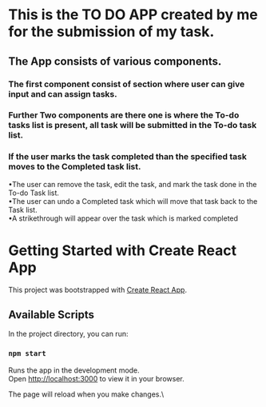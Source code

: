 # This is the TO DO APP created by me for the submission of my task.
## The App consists of various components.
### The first component consist of section where user can give input and can assign tasks. 
### Further Two components are there one is where the To-do tasks list is present, all task will be submitted in the To-do task list.
### If the user marks the task completed than the specified task moves to the Completed task list.
•The user can remove the task, edit the task, and mark the task done in the To-do Task list.\
•The user can undo a Completed task which will move that task back to the Task list.\
•A strikethrough will appear over the task which is marked completed


# Getting Started with Create React App

This project was bootstrapped with [Create React App](https://github.com/facebook/create-react-app).

## Available Scripts

In the project directory, you can run:

### `npm start`

Runs the app in the development mode.\
Open [http://localhost:3000](http://localhost:3000) to view it in your browser.

The page will reload when you make changes.\



